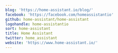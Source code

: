 ```yaml
---
blog: 'https://home-assistant.io/blog/'
facebook: 'https://facebook.com/homeassistantio'
github: home-assistant/home-assistant
logohandle: home-assistantio
sort: home-assistant
title: Home Assistant
twitter: home_assistant
website: 'https://www.home-assistant.io/'
---
```

